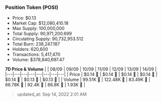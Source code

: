 
  ### Position Token (POSI)
  - Price: $0.13
  - Market Cap: $12,080,410.18
  - Max Supply: 100,000,000
  - Total Supply: 90,971,200.699
  - Circulating Supply: 90,732,953.512
  - Total Burn: 238,247.187
  - Holders: 620,600
  - Transactions: 5,417,470
  - Volume: $378,840,697.47

  **7D Price & Volume**
  | | 08&#x2F;09 | 09&#x2F;09 | 10&#x2F;09 | 11&#x2F;09 | 12&#x2F;09 | 13&#x2F;09 | 14&#x2F;09 |
  |---|---|---|---|---|---|---|---|
  | Price | $0.14 🔻 | $0.14 🚀 | $0.14 🔻 | $0.14 🔻 | $0.14 🔻 | $0.13 🔻 | $0.13 🔻 |
  | Volume | 99.51K 🔻 | 122.48K 🚀 | 83.49K 🔻 | 66.78K 🔻 | 92.4K 🚀 | 86.8K 🔻 | 1.93K 🔻 |

  > updated_at: Sep 14, 2022 2:01 AM
